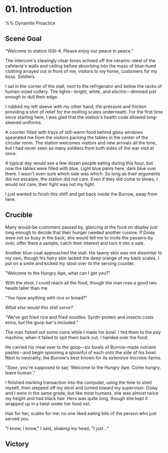 # 01. Introduction
%% Dynamite  Proactice
## Scene Goal
"Welcome to station ISSI-4. Please enjoy our peace in peace."

The intercom's clawingly clear tones echoed off the ceramic-steel of the cafeteria's walls and ceiling before absorbing into the mass of blue-hued clothing arrayed out in front of me, visitors to my home, customers for my boss. Soldiers.

I sat in the corner of the stall, next to the refrigerator and below the racks of human-sized cutlery. The lights--bright, white, and _electric_--dimmed just enough to dull their edge.

I rubbed my left sleeve with my other hand, the pressure and friction providing a shot of relief for the molting scales underneath. For the first time since starting here, I was glad that the station's health code allowed long-sleeved uniforms.

A counter filled with trays of still-warm food behind glass windows spearated me from the visitors packing the tables in the center of the circular room. The station welcomes visitors and new arrivals all the time, but I had never seen so many soldiers from both sides of the war visit at once.

A typical day would see a few dozen people eating during this hour, but now the tables were filled with blue. Light blue pants here, dark blue over there. I wasn't even sure which side was which. So long as their arguments did not escalate, the station did not care. Even if they did come to blows, _I_ would not care; their fight was not my fight.

I just wanted to finish this shift and get back inside the Burrow, away from here.

## Crucible
Many would-be customers passed by, glancing at the food on display just long enough to decide that their hunger needed another cuisine. If Doiay were not so busy in the back, she would tell me to invite the passers-by over, offer them a sample, catch their interest and turn it into a sale.


Another blue-coat approached the stall. His tawny skin was not dissimilar to my own, though his hairy skin lacked the deep orange of my back scales. I put on a smile and kicked my stool over to the serving counter.

"Welcome to the Hungry Ape, what can I get you?"

With the stool, I could reach all the food, though the man rose a good two heads taller than me.

"You have anything with rice or bread?"

_What else would this stall serve?_

"We've got fried rice and fried noodles. Synth-protein and insects costs extra, but the goop bar's included."

The man fished out some coins while I made his bowl. I fed them to the pay machine; when it failed to spit them back out, I handed over the food.

He carried his meal over to the goop--six bowls of Burrow-made nutrient pastes--and begin spooning a spoonful of each onto the side of his bowl. Next to neutrality, the Burrow's best known for its extensive microbe-farms.

"_Sase_, you're supposed to say 'Welcome to the Hungry Ape. Come hungry, leave human'."

I finished marking transaction into the computer, using the time to steel myself, then stepped off my stool and turned toward my supervisor. Doiay and I were in the same grade, but like most humans, she was almost twice my height and had black hair. Hers was quite long, though she kept it wrapped up in a twist under her food net. 

Hair for her, scales for me: no one liked eating bits of the person who just served you.

"I know, I know," I said, shaking my head, "I just..."

## Victory
